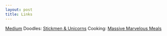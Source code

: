 ```yaml
---
layout: post
title: Links
---
```

[Medium](https://medium.com/@roymarvelous)
Doodles: [Stickmen & Unicorns](https://instagram.com/stickmenandunicorns)
Cooking: [Massive Marvelous Meals](https://instagram.com/massivemarvelousmeals)


